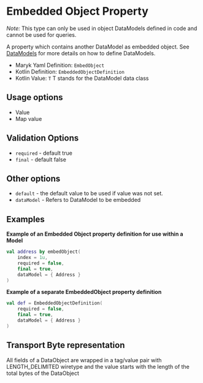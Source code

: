 # Embedded Object Property
*Note:* This type can only be used in object DataModels defined in code and cannot be used for queries.

A property which contains another DataModel as embedded object. See 
[DataModels](../../datamodel.md) for more details on how to define DataModels.

- Maryk Yaml Definition: `EmbedObject`
- Kotlin Definition: `EmbeddedObjectDefinition`
- Kotlin Value: `T` T stands for the DataModel data class 

## Usage options
- Value
- Map value

## Validation Options
- `required` - default true
- `final` - default false

## Other options
- `default` - the default value to be used if value was not set.
- `dataModel` - Refers to DataModel to be embedded

## Examples

**Example of an Embedded Object property definition for use within a Model**
```kotlin
val address by embedObject(
    index = 1u,
    required = false,
    final = true,
    dataModel = { Address }
)
```

**Example of a separate EmbeddedObject property definition**
```kotlin
val def = EmbeddedObjectDefinition(
    required = false,
    final = true,
    dataModel = { Address }
)
```

## Transport Byte representation
All fields of a DataObject are wrapped in a tag/value pair with LENGTH_DELIMITED
wiretype and the value starts with the length of the total bytes of the DataObject
